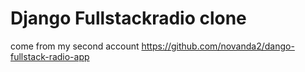 # Django Fullstackradio clone
come from my second account https://github.com/novanda2/dango-fullstack-radio-app